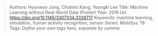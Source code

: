 > Authors: Hyunwoo Jung, Cholmin Kang, Youngki Lee
> Title: Machine Learning without Real-World Data (Poster)
> Year: 2019
> Url: https://doi.org/10.1145/3307334.3328717
> Keywords: machine learning, simulation, human activity recognition, sensor
> Series: MobiSys '19
> Tags: *Define your own tags here, separate by comma*